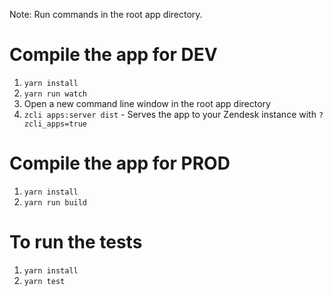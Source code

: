 Note: Run commands in the root app directory.

Compile the app for DEV
===============
1) `yarn install`
2) `yarn run watch`
3) Open a new command line window in the root app directory
4) `zcli apps:server dist` - Serves the app to your Zendesk instance with `?zcli_apps=true`

Compile the app for PROD
===============
1) `yarn install`
2) `yarn run build`

To run the tests
===============
1) `yarn install`
2) `yarn test`
